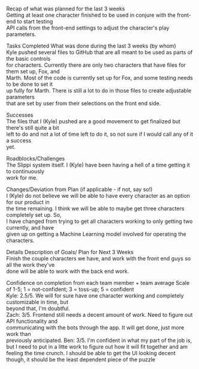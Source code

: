 Recap of what was planned for the last 3 weeks  
    Getting at least one character finished to be used in conjure with the front-end to start testing  
    API calls from the front-end settings to adjust the character's play parameters.    
    
Tasks Completed What was done during the last 3 weeks (by whom)  
    Kyle pushed several files to GitHub that are all meant to be used as parts of the basic controls  
    for characters. Currently there are only two characters that have files for them set up, Fox, and  
    Marth. Most of the code is currently set up for Fox, and some testing needs to be done to set it  
    up fully for Marth. There is still a lot to do in those files to create adjustable parameters  
    that are set by user from their selections on the front end side.

Successes  
    The files that I (Kyle) pushed are a good movement to get finalized but there's still quite a bit  
    left to do and not a lot of time left to do it, so not sure if I would call any of it a success  
    yet.
    

Roadblocks/Challenges  
    The Slippi system itself. I (Kyle) have been having a hell of a time getting it to continuously  
    work for me.
      

Changes/Deviation from Plan ​(if applicable - if not, say so!)  
    I (Kyle) do not believe we will be able to have every character as an option for our product in  
    the time remaining. I think we will be able to maybe get three characters completely set up. So,  
    I have changed from trying to get all characters working to only getting two currently, and have  
    given up on getting a Machine Learning model involved for operating the characters.
      
Details Description of Goals/ Plan for ​Next 3 Weeks  
    Finish the couple characters we have, and work with the front end guys so all the work they've  
    done will be able to work with the back end work.


Confidence on completion from each team member + team average
Scale of 1-5; 1 = not-confident; 3 = toss-up; 5 = confident  
Kyle: 2.5/5. We will for sure have one character working and completely customizable in time, but  
    beyond that, I'm doubtful.  
Zach: 3/5. Frontend still needs a decent amount of work. Need to figure out API functionality and  
            communicating with the bots through the app. It will get done, just more work than  
            previously anticipated. 
Ben: 3/5. I'm confident in what my part of the job is, but I need to put in a litte work to figure
            out how it will fit together and am feeling the time crunch.  I should be able to get the
            UI looking decent though, it should be the least dependent piece of the puzzle
